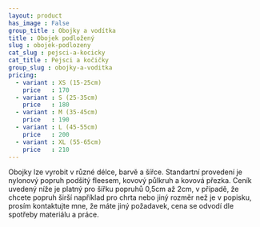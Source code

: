 ```yaml
---
layout: product
has_image : False
group_title : Obojky a vodítka
title : Obojek podložený
slug : obojek-podlozeny
cat_slug : pejsci-a-kocicky
cat_title : Pejsci a kočičky
group_slug : obojky-a-voditka
pricing:
  - variant : XS (15-25cm)
    price   : 170
  - variant : S (25-35cm)
    price   : 180
  - variant : M (35-45cm)
    price   : 190
  - variant : L (45-55cm)
    price   : 200
  - variant : XL (55-65cm)
    price   : 210
---
```


Obojky lze vyrobit v různé délce, barvě a šířce. Standartní provedení je nylonový popruh podšitý fleesem, kovový půlkruh a kovová přezka. Ceník uvedený níže je platný pro šířku popruhů 0,5cm až 2cm, v případě, že chcete popruh širší například pro chrta nebo jiný rozměr než je v popisku, prosím kontaktujte mne, že máte jiný požadavek, cena se odvodí dle spotřeby materiálu a práce.

